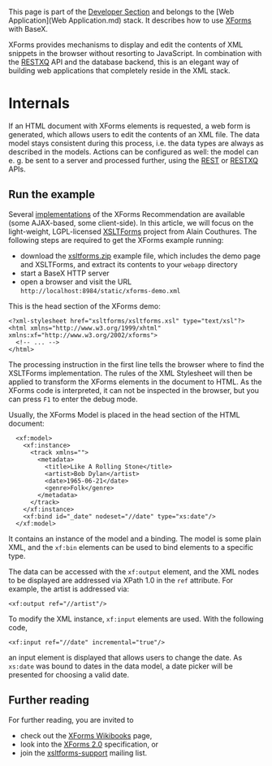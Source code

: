  


 
This page is part of the [Developer Section](Developing.md) and belongs to the [Web Application](Web Application.md) stack. It describes how to use [XForms](https://en.wikipedia.org/wiki/XForms) with BaseX. 

 
XForms provides mechanisms to display and edit the contents of XML snippets in the browser without resorting to JavaScript. In combination with the [RESTXQ](RESTXQ.md) API and the database backend, this is an elegant way of building web applications that completely reside in the XML stack. 

 
# Internals

If an HTML document with XForms elements is requested, a web form is generated, which allows users to edit the contents of an XML file. The data model stays consistent during this process, i.e. the data types are always as described in the models. Actions can be configured as well: the model can e. g. be sent to a server and processed further, using the [REST](REST.md) or [RESTXQ](RESTXQ.md) APIs. 


## Run the example

Several [implementations](http://www.w3.org/community/xformsusers/wiki/XForms_Implementations) of the XForms Recommendation are available (some AJAX-based, some client-side). In this article, we will focus on the light-weight, LGPL-licensed [XSLTForms](http://www.agencexml.com/xsltforms) project from Alain Couthures. The following steps are required to get the XForms example running: 

 * download the [xsltforms.zip](http://files.basex.org/etc/xsltforms.zip) example file, which includes the demo page and XSLTForms, and extract its contents to your `webapp` directory 
 * start a BaseX HTTP server 
 * open a browser and visit the URL `http://localhost:8984/static/xforms-demo.xml`

This is the head section of the XForms demo: 


    <?xml-stylesheet href="xsltforms/xsltforms.xsl" type="text/xsl"?>
    <html xmlns="http://www.w3.org/1999/xhtml" xmlns:xf="http://www.w3.org/2002/xforms">
      <!-- ... -->
    </html>


The processing instruction in the first line tells the browser where to find the XSLTForms implementation. The rules of the XML Stylesheet will then be applied to transform the XForms elements in the document to HTML. As the XForms code is interpreted, it can not be inspected in the browser, but you can press `F1` to enter the debug mode. 


Usually, the XForms Model is placed in the head section of the HTML document: 


      <xf:model>
        <xf:instance>
          <track xmlns="">
            <metadata>
              <title>Like A Rolling Stone</title>
              <artist>Bob Dylan</artist>
              <date>1965-06-21</date>
              <genre>Folk</genre>
            </metadata>
          </track>
        </xf:instance>
        <xf:bind id="_date" nodeset="//date" type="xs:date"/>
      </xf:model>


It contains an instance of the model and a binding. The model is some plain XML, and the `xf:bin` elements can be used to bind elements to a specific type. 


The data can be accessed with the `xf:output` element, and the XML nodes to be displayed are addressed via XPath 1.0 in the `ref` attribute. For example, the artist is addressed via: 


    <xf:output ref="//artist"/>


To modify the XML instance, `xf:input` elements are used. With the following code, 


    <xf:input ref="//date" incremental="true"/>


an input element is displayed that allows users to change the date. As `xs:date` was bound to dates in the data model, a date picker will be presented for choosing a valid date. 


## Further reading

For further reading, you are invited to 

 * check out the [XForms Wikibooks](https://en.wikibooks.org/wiki/XForms) page, 
 * look into the [XForms 2.0](http://www.w3.org/MarkUp/Forms/wiki/XForms_2.0) specification, or 
 * join the [xsltforms-support](https://lists.sourceforge.net/lists/listinfo/xsltforms-support) mailing list. 
